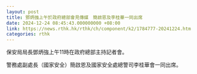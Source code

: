 ```yaml
---
layout: post
title: 鄧炳強上午於政府總部會見傳媒　簡啟恩及李桂華一同出席
date: 2024-12-24 08:45:43.000000000 +08:00
link: https://news.rthk.hk/rthk/ch/component/k2/1784777-20241224.htm
categories: rthk
---
```


保安局局長鄧炳強上午11時在政府總部主持記者會。

警務處副處長（國家安全）簡啟恩及國家安全處總警司李桂華會一同出席。
